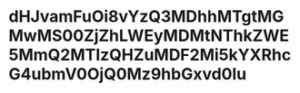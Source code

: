 # dHJvamFuOi8vYzQ3MDhhMTgtMGMwMS00ZjZhLWEyMDMtNThkZWE5MmQ2MTIzQHZuMDF2Mi5kYXRhcG4ubmV0OjQ0Mz9hbGxvd0lu